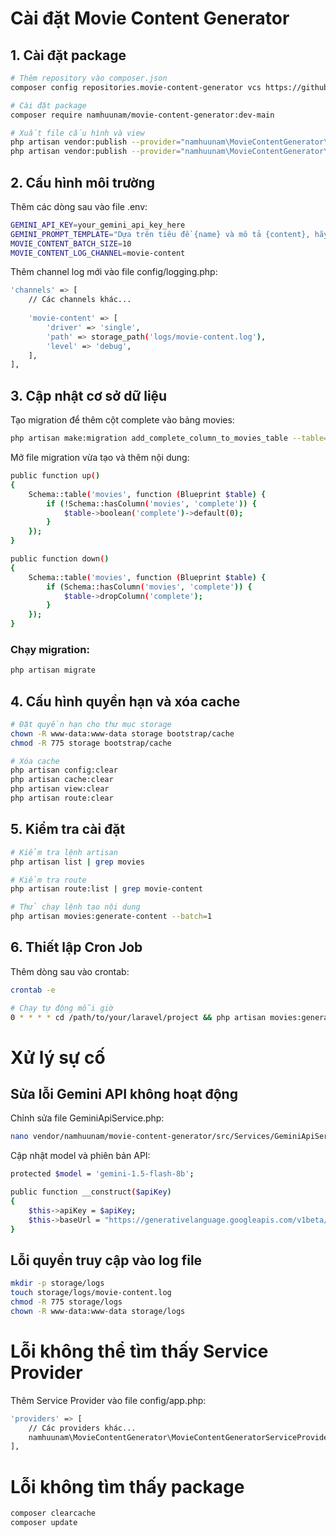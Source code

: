 # Cài đặt Movie Content Generator
## 1. Cài đặt package
```bash
# Thêm repository vào composer.json
composer config repositories.movie-content-generator vcs https://github.com/namhuunam/movie-content-generator.git

# Cài đặt package
composer require namhuunam/movie-content-generator:dev-main

# Xuất file cấu hình và view
php artisan vendor:publish --provider="namhuunam\MovieContentGenerator\MovieContentGeneratorServiceProvider" --tag="config"
php artisan vendor:publish --provider="namhuunam\MovieContentGenerator\MovieContentGeneratorServiceProvider" --tag="views"
```
## 2. Cấu hình môi trường
Thêm các dòng sau vào file .env:
```bash
GEMINI_API_KEY=your_gemini_api_key_here
GEMINI_PROMPT_TEMPLATE="Dựa trên tiêu đề {name} và mô tả {content}, hãy viết một bài viết về phim chuẩn SEO với độ dài khoảng 150 đến 300 từ tránh trùng lặp nội dung với nội dung các website khác. Ngôn ngữ 100% tiếng việt, tuyệt đối không dùng Markdown, không chèn ảnh, không chèn bất kỳ link, và ký tự đặc biệt nào."
MOVIE_CONTENT_BATCH_SIZE=10
MOVIE_CONTENT_LOG_CHANNEL=movie-content
```
Thêm channel log mới vào file config/logging.php:
```bash
'channels' => [
    // Các channels khác...
    
    'movie-content' => [
        'driver' => 'single',
        'path' => storage_path('logs/movie-content.log'),
        'level' => 'debug',
    ],
],
```
## 3. Cập nhật cơ sở dữ liệu
Tạo migration để thêm cột complete vào bảng movies:
```bash
php artisan make:migration add_complete_column_to_movies_table --table=movies
```
Mở file migration vừa tạo và thêm nội dung:
```bash
public function up()
{
    Schema::table('movies', function (Blueprint $table) {
        if (!Schema::hasColumn('movies', 'complete')) {
            $table->boolean('complete')->default(0);
        }
    });
}

public function down()
{
    Schema::table('movies', function (Blueprint $table) {
        if (Schema::hasColumn('movies', 'complete')) {
            $table->dropColumn('complete');
        }
    });
}
```
### Chạy migration:
```bash
php artisan migrate
```
## 4. Cấu hình quyền hạn và xóa cache
```bash
# Đặt quyền hạn cho thư mục storage
chown -R www-data:www-data storage bootstrap/cache
chmod -R 775 storage bootstrap/cache

# Xóa cache
php artisan config:clear
php artisan cache:clear
php artisan view:clear
php artisan route:clear
```
## 5. Kiểm tra cài đặt
```bash
# Kiểm tra lệnh artisan
php artisan list | grep movies

# Kiểm tra route
php artisan route:list | grep movie-content

# Thử chạy lệnh tạo nội dung
php artisan movies:generate-content --batch=1
```
## 6. Thiết lập Cron Job
Thêm dòng sau vào crontab:
```bash
crontab -e
```
```bash
# Chạy tự động mỗi giờ
0 * * * * cd /path/to/your/laravel/project && php artisan movies:generate-content --force >> /dev/null 2>&1
```
# Xử lý sự cố
## Sửa lỗi Gemini API không hoạt động
Chỉnh sửa file GeminiApiService.php:
```bash
nano vendor/namhuunam/movie-content-generator/src/Services/GeminiApiService.php
```
Cập nhật model và phiên bản API:
```bash
protected $model = 'gemini-1.5-flash-8b';

public function __construct($apiKey)
{
    $this->apiKey = $apiKey;
    $this->baseUrl = "https://generativelanguage.googleapis.com/v1beta/models/{$this->model}:generateContent";
}
```
## Lỗi quyền truy cập vào log file
```bash
mkdir -p storage/logs
touch storage/logs/movie-content.log
chmod -R 775 storage/logs
chown -R www-data:www-data storage/logs
```
# Lỗi không thể tìm thấy Service Provider
Thêm Service Provider vào file config/app.php:
```bash
'providers' => [
    // Các providers khác...
    namhuunam\MovieContentGenerator\MovieContentGeneratorServiceProvider::class,
],
```
# Lỗi không tìm thấy package
```bash
composer clearcache
composer update
```

```bash

```
